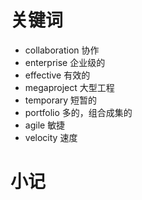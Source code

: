 # 关键词

- collaboration 协作
- enterprise 企业级的
- effective 有效的
- megaproject 大型工程
- temporary 短暂的
- portfolio 多的，组合成集的
- agile 敏捷
- velocity 速度

# 小记




























